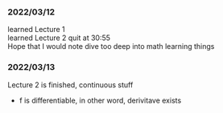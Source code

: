 ### 2022/03/12 <br>
learned Lecture 1 <br>
learned Lecture 2 quit at 30:55 <br>
Hope that I would note dive too deep into math learning things
### 2022/03/13 <br>
Lecture 2 is finished, continuous stuff
* f is differentiable, in other word, derivitave exists

